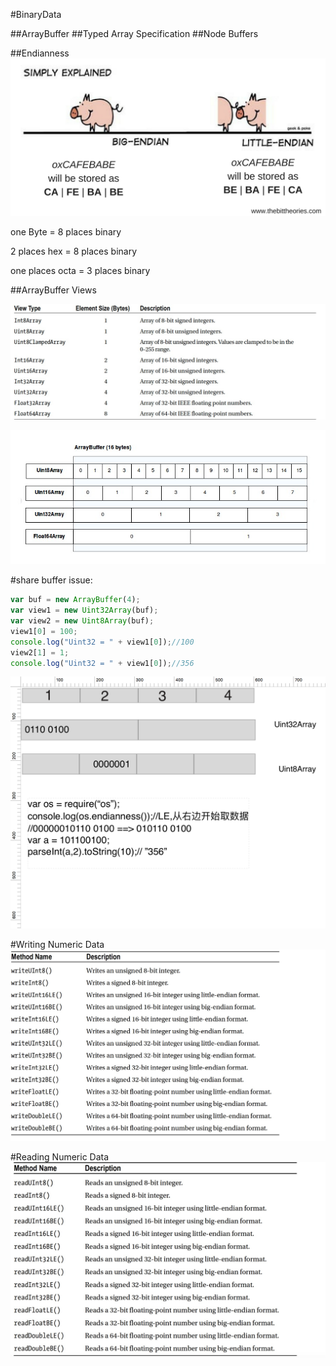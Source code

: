 #BinaryData


##ArrayBuffer
##Typed Array Specification
##Node Buffers


##Endianness
![](endian.png)

one Byte = 8 places binary

2 places hex = 8 places binary 

one places octa = 3 places binary

##ArrayBuffer Views

![](arraybufferviews.png)
 
![](bufferviews.png)

#share buffer issue:
```js
var buf = new ArrayBuffer(4);
var view1 = new Uint32Array(buf);
var view2 = new Uint8Array(buf);
view1[0] = 100;
console.log("Uint32 = " + view1[0]);//100
view2[1] = 1;
console.log("Uint32 = " + view1[0]);//356

```

![](buffershare.png)



#Writing Numeric Data
![](WritingNumericData.png)

#Reading Numeric Data
![](ReadingNumericData.png)










